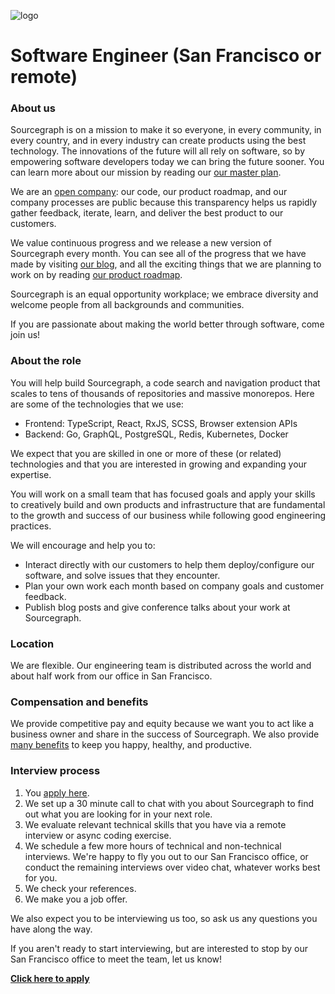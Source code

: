 ![logo](https://sourcegraph.com/.assets/img/sourcegraph-light-head-logo.svg)

# Software Engineer (San Francisco or remote)

### About us

Sourcegraph is on a mission to make it so everyone, in every community, in every country, and in every industry can create products using the best technology. The innovations of the future will all rely on software, so by empowering software developers today we can bring the future sooner. You can learn more about our mission by reading our [our master plan](https://sourcegraph.com/plan).

We are an [open company](https://docs.sourcegraph.com/dev/open_source_open_company): our code, our product roadmap, and our company processes are public because this transparency helps us rapidly gather feedback, iterate, learn, and deliver the best product to our customers.

We value continuous progress and we release a new version of Sourcegraph every month. You can see all of the progress that we have made by visiting [our blog](https://about.sourcegraph.com/blog/), and all the exciting things that we are planning to work on by reading [our product roadmap](https://docs.sourcegraph.com/dev/roadmap).

Sourcegraph is an equal opportunity workplace; we embrace diversity and welcome people from all backgrounds and communities.

If you are passionate about making the world better through software, come join us!

### About the role

You will help build Sourcegraph, a code search and navigation product that scales to tens of thousands of repositories and massive monorepos. Here are some of the technologies that we use:

- Frontend: TypeScript, React, RxJS, SCSS, Browser extension APIs
- Backend: Go, GraphQL, PostgreSQL, Redis, Kubernetes, Docker

We expect that you are skilled in one or more of these (or related) technologies and that you are interested in growing and expanding your expertise.

You will work on a small team that has focused goals and apply your skills to creatively build and own products and infrastructure that are fundamental to the growth and success of our business while following good engineering practices.

We will encourage and help you to:

- Interact directly with our customers to help them deploy/configure our software, and solve issues that they encounter.
- Plan your own work each month based on company goals and customer feedback.
- Publish blog posts and give conference talks about your work at Sourcegraph.

### Location

We are flexible. Our engineering team is distributed across the world and about half work from our office in San Francisco.

### Compensation and benefits

We provide competitive pay and equity because we want you to act like a business owner and share in the success of Sourcegraph. We also provide [many benefits](../README.md#benefits) to keep you happy, healthy, and productive.

### Interview process

1.  You [apply here](https://hire.withgoogle.com/public/jobs/sourcegraphcom/view/P_AAAAAADAAADP_pY7jAAAXU).
1.  We set up a 30 minute call to chat with you about Sourcegraph to find out what you are looking for in your next role.
1.  We evaluate relevant technical skills that you have via a remote interview or async coding exercise.
1.  We schedule a few more hours of technical and non-technical interviews. We're happy to fly you out to our San Francisco office, or conduct the remaining interviews over video chat, whatever works best for you.
1.  We check your references.
1.  We make you a job offer.

We also expect you to be interviewing us too, so ask us any questions you have along the way.

If you aren't ready to start interviewing, but are interested to stop by our San Francisco office to meet the team, let us know!

**[Click here to apply](https://hire.withgoogle.com/public/jobs/sourcegraphcom/view/P_AAAAAADAAADP_pY7jAAAXU)**
